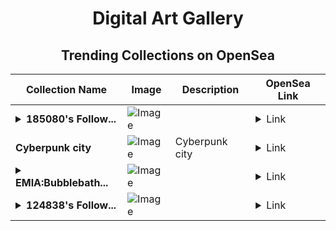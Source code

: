 <div align="center">

# Digital Art Gallery

## Trending Collections on OpenSea

| Collection Name                       | Image                                                                                     | Description                       | OpenSea Link                                                                                          |
|---------------------------------------|-------------------------------------------------------------------------------------------|-----------------------------------|--------------------------------------------------------------------------------------------------------|
| **<details><summary>185080's Follow...</summary>185080's Follower</details>** | ![Image](https://i.seadn.io/s/raw/files/19f9f090920392cc3650cbdf4361755b.png?w=500&auto=format?w=200&auto=format) |  | <details><summary>Link</summary>[185080's Follower](https://opensea.io/collection/185080-s-follower)</details> |
| **Cyberpunk city** | ![Image](https://i.seadn.io/s/raw/files/94b09c70e8b2c13ba39fc222b63996c1.jpg?w=500&auto=format?w=200&auto=format) | Cyberpunk city | <details><summary>Link</summary>[Cyberpunk city](https://opensea.io/collection/cyberpunk-city-21)</details> |
| **<details><summary>EMIA:Bubblebath...</summary>EMIA:Bubblebathgirl</details>** | ![Image](https://raw.seadn.io/files/19d5a8feb6c7a4381e5e1e8f7e5dce81.svg?w=200&auto=format) |  | <details><summary>Link</summary>[EMIA:Bubblebathgirl](https://opensea.io/collection/emia-bubblebathgirl)</details> |
| **<details><summary>124838's Follow...</summary>124838's Follower</details>** | ![Image](https://i.seadn.io/s/raw/files/19f9f090920392cc3650cbdf4361755b.png?w=500&auto=format?w=200&auto=format) |  | <details><summary>Link</summary>[124838's Follower](https://opensea.io/collection/124838-s-follower)</details> |

</div>